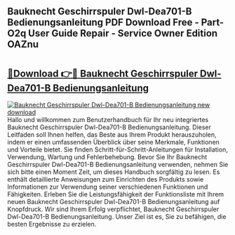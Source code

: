 ## Bauknecht Geschirrspuler Dwl-Dea701-B Bedienungsanleitung PDF Download Free - Part-O2q User Guide Repair - Service Owner Edition OAZnu

# <h2><a href="http://df0ge7.blite.top/?on=Bauknecht+Geschirrspuler+Dwl-Dea701-B+Bedienungsanleitung">🔗Download 👉🔴 Bauknecht Geschirrspuler Dwl-Dea701-B Bedienungsanleitung</a></h2>

[![Bauknecht Geschirrspuler Dwl-Dea701-B Bedienungsanleitung new download](https://i.imgur.com/lujVjoI.png)](http://df0ge7.blite.top/?on=Bauknecht+Geschirrspuler+Dwl-Dea701-B+Bedienungsanleitung)
Hallo und willkommen zum Benutzerhandbuch für Ihr neu integriertes Bauknecht Geschirrspuler Dwl-Dea701-B Bedienungsanleitung. Dieser Leitfaden soll Ihnen helfen, das Beste aus Ihrem Produkt herauszuholen, indem er einen umfassenden Überblick über seine Merkmale, Funktionen und Vorteile bietet. Sie finden Schritt-für-Schritt-Anleitungen für Installation, Verwendung, Wartung und Fehlerbehebung. Bevor Sie Ihr Bauknecht Geschirrspuler Dwl-Dea701-B Bedienungsanleitung verwenden, nehmen Sie sich bitte einen Moment Zeit, um dieses Handbuch sorgfältig zu lesen. Es enthält detaillierte Anweisungen zum Einrichten des Produkts sowie Informationen zur Verwendung seiner verschiedenen Funktionen und Fähigkeiten. Erleben Sie die Leistungsfähigkeit der Funktionsliste mit Ihrem neuen Bauknecht Geschirrspuler Dwl-Dea701-B Bedienungsanleitung auf Knopfdruck. Wir sind Ihrem Erfolg verpflichtet, Bauknecht Geschirrspuler Dwl-Dea701-B Bedienungsanleitung. Unser Ziel ist es, Sie zu befähigen, die besten Ergebnisse zu erzielen.
